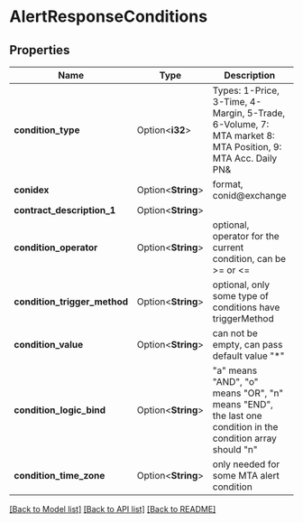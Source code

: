 # AlertResponseConditions

## Properties

Name | Type | Description | Notes
------------ | ------------- | ------------- | -------------
**condition_type** | Option<**i32**> | Types: 1-Price, 3-Time, 4-Margin, 5-Trade, 6-Volume, 7: MTA market 8: MTA Position, 9: MTA Acc. Daily PN&  | [optional]
**conidex** | Option<**String**> | format, conid@exchange | [optional]
**contract_description_1** | Option<**String**> |  | [optional]
**condition_operator** | Option<**String**> | optional, operator for the current condition, can be >= or <= | [optional]
**condition_trigger_method** | Option<**String**> | optional, only some type of conditions have triggerMethod | [optional]
**condition_value** | Option<**String**> | can not be empty, can pass default value \"*\" | [optional]
**condition_logic_bind** | Option<**String**> | \"a\" means \"AND\", \"o\" means \"OR\", \"n\" means \"END\", the last one condition in the condition array should \"n\"  | [optional]
**condition_time_zone** | Option<**String**> | only needed for some MTA alert condition | [optional]

[[Back to Model list]](../README.md#documentation-for-models) [[Back to API list]](../README.md#documentation-for-api-endpoints) [[Back to README]](../README.md)


